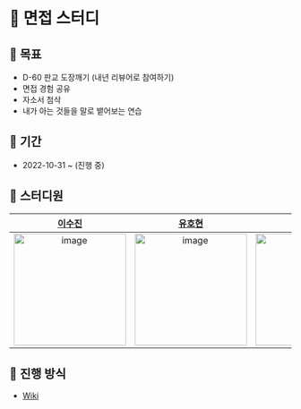 # 👊 면접 스터디

## 🐬 목표
- D-60 판교 도장깨기 (내년 리뷰어로 참여하기)
- 면접 경험 공유
- 자소서 첨삭
- 내가 아는 것들을 말로 뱉어보는 연습

## 📆 기간
- 2022-10-31 ~ (진행 중)

## 👥 스터디원
| [이수진](https://github.com/tnwlsgk1002)                                                                                                                                               | [유호현](https://github.com/fbghgus123)                                                                                                                                                | [조재우](https://github.com/swjw13)                                                                                                                                                    | [전도명](https://github.com/soulplay95)                                                                                                                                                 |
|:-----------------------------------------------------------------------------------------------------------------------------------------------------------------------------------:|:-----------------------------------------------------------------------------------------------------------------------------------------------------------------------------------:|:-----------------------------------------------------------------------------------------------------------------------------------------------------------------------------------:|:------------------------------------------------------------------------------------------------------------------------------------------------------------------------------------:|
| <img title="" src="https://user-images.githubusercontent.com/76458724/198956110-4e0fcdb1-e340-4016-b05f-81d7ecab7cc4.png" alt="image" data-align="inline" width="200" height="200"> | <img title="" src="https://user-images.githubusercontent.com/76458724/198955768-ee2b5d7a-7049-491f-b71b-2f666269e728.png" alt="image" data-align="inline" width="200" height="200"> | <img title="" src="https://user-images.githubusercontent.com/76458724/198956354-ef342113-1871-471c-8868-eb43ab51bbe8.png" alt="image" data-align="inline" width="200" height="200"> | <img title="" src="https://user-images.githubusercontent.com/76619688/198955813-986f9c2c-978c-4b6f-98dc-fb7d19604978.jpeg" alt="image" data-align="inline" width="200" height="200"> |

## 💫 진행 방식
- [Wiki](https://github.com/interview-study-woory/interview-study/wiki/%EC%9A%B0%EB%A6%AC-%EC%8A%A4%ED%84%B0%EB%94%94)
